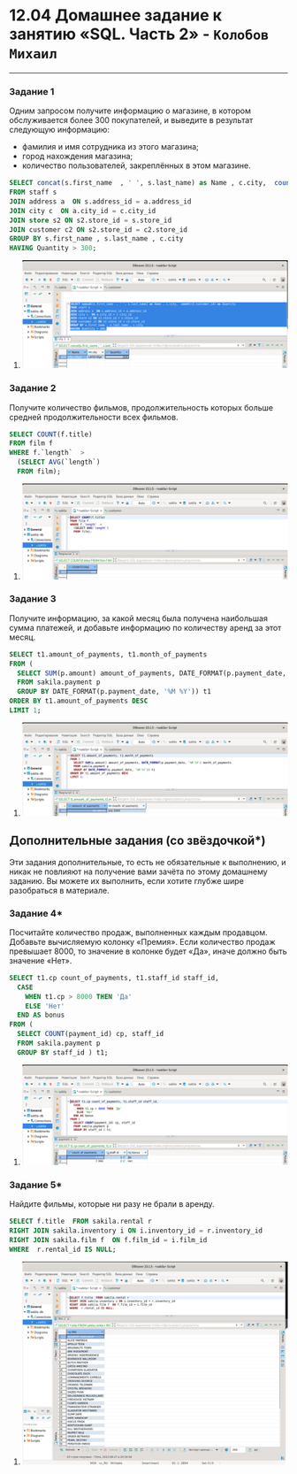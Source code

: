 # 12.04 Домашнее задание к занятию «SQL. Часть 2» - `Колобов Михаил`

---
### Задание 1

Одним запросом получите информацию о магазине, в котором обслуживается более 300 покупателей, и выведите в результат следующую информацию: 
- фамилия и имя сотрудника из этого магазина;
- город нахождения магазина;
- количество пользователей, закреплённых в этом магазине.

```sql
SELECT concat(s.first_name  , ' ', s.last_name) as Name , c.city,  count(c2.customer_id) as Quantity 
FROM staff s 
JOIN address a  ON s.address_id = a.address_id 
JOIN city c  ON a.city_id = c.city_id 
JOIN store s2 ON s2.store_id = s.store_id 
JOIN customer c2 ON s2.store_id = c2.store_id 
GROUP BY s.first_name , s.last_name , c.city 
HAVING Quantity > 300;
```
1. ![01-01](https://github.com/Mikhail-2023/05_Databases_and_information_security/blob/main/12.04_screen/01-01.PNG)

### Задание 2

Получите количество фильмов, продолжительность которых больше средней продолжительности всех фильмов.

```sql
SELECT COUNT(f.title)
FROM film f  
WHERE f.`length`  >
  (SELECT AVG(`length`) 
  FROM film);
```
1. ![02-01](https://github.com/Mikhail-2023/05_Databases_and_information_security/blob/main/12.04_screen/02-01.PNG)

### Задание 3

Получите информацию, за какой месяц была получена наибольшая сумма платежей, и добавьте информацию по количеству аренд за этот месяц.

```sql
SELECT t1.amount_of_payments, t1.month_of_payments
FROM (
  SELECT SUM(p.amount) amount_of_payments, DATE_FORMAT(p.payment_date, '%M %Y') month_of_payments 
  FROM sakila.payment p 
  GROUP BY DATE_FORMAT(p.payment_date, '%M %Y')) t1
ORDER BY t1.amount_of_payments DESC  
LIMIT 1;
```
1. ![03-01](https://github.com/Mikhail-2023/05_Databases_and_information_security/blob/main/12.04_screen/03-01.PNG)

## Дополнительные задания (со звёздочкой*)
Эти задания дополнительные, то есть не обязательные к выполнению, и никак не повлияют на получение вами зачёта по этому домашнему заданию. Вы можете их выполнить, если хотите глубже шире разобраться в материале.

### Задание 4*

Посчитайте количество продаж, выполненных каждым продавцом. Добавьте вычисляемую колонку «Премия». Если количество продаж превышает 8000, то значение в колонке будет «Да», иначе должно быть значение «Нет».

```sql
SELECT t1.cp count_of_payments, t1.staff_id staff_id,
  CASE 
  	WHEN t1.cp > 8000 THEN 'Да'
  	ELSE 'Нет'
  END AS bonus
FROM (
  SELECT COUNT(payment_id) cp, staff_id  
  FROM sakila.payment p 
  GROUP BY staff_id ) t1;
```
1. ![04-01](https://github.com/Mikhail-2023/05_Databases_and_information_security/blob/main/12.04_screen/04-01.PNG)

### Задание 5*

Найдите фильмы, которые ни разу не брали в аренду.

```sql
SELECT f.title  FROM sakila.rental r
RIGHT JOIN sakila.inventory i ON i.inventory_id = r.inventory_id  
RIGHT JOIN sakila.film f  ON f.film_id = i.film_id 
WHERE  r.rental_id IS NULL;
```
1. ![05-01](https://github.com/Mikhail-2023/05_Databases_and_information_security/blob/main/12.04_screen/05-01.PNG)











